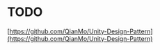 # TODO

[https://github.com/QianMo/Unity-Design-Pattern](https://github.com/QianMo/Unity-Design-Pattern)

